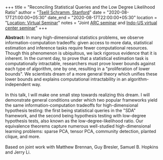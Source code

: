 +++
title = "Reconciling Statistical Queries and the Low Degree Likelihood Ratio"
author = "<a href="https://tselilschramm.org/" target="_blank">Tselil Schramm, Stanford</a>"
date = "2020-08-17T21:00:00+05:30"
date_end = "2020-08-17T22:00:00+05:30"
location = "<a href="#">Location: Virtual Seminar</a>"
notes = "Joint <a href = "http://www.arc.gatech.edu/" target = "_blank">ARC seminar</a> and <a href='https://polyalg.csa.iisc.ac.in/'>Indo-US virtual center seminar</a>"
+++

<b>Abstract:</b> In many high-dimensional statistics problems, we observe information-computation tradeoffs: given access to more data, statistical estimation and inference tasks require fewer computational resources. Though this phenomenon is ubiquitous, we lack rigorous evidence that it is inherent. In the current day, to prove that a statistical estimation task is computationally intractable, researchers must prove lower bounds against each type of algorithm, one by one, resulting in a "proliferation of lower bounds". We scientists dream of a more general theory which unifies these lower bounds and explains computational intractability in an algorithm-independent way.
<br><br>
In this talk, I will make one small step towards realizing this dream. I will demonstrate general conditions under which two popular frameworks yield the same information-computation tradeoffs for high-dimensional hypothesis testing: the first being statistical queries in the "SDA" framework, and the second being hypothesis testing with low-degree hypothesis tests, also known as the low-degree-likelihood ratio. Our equivalence theorems capture numerous well-studied high-dimensional learning problems: sparse PCA, tensor PCA, community detection, planted clique, and more.
<br><br>
Based on joint work with Matthew Brennan, Guy Bresler, Samuel B. Hopkins and Jerry Li.